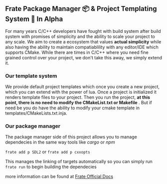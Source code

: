 ## Frate Package Manager 📦 & Project Templating System 📐 **In Alpha**

For many years C/C++ developers have fought with build system after build system with promises of simplicity and the ability to scale your project to any scale. We aim to create a ecosystem that values **actual simplicity** while also having the ability to maintain compatiablility with any editor/IDE which supports CMake. While there are times in C/C++ where you need fine grained control over your project, we don't take this away, we simply extend it.

### Our template system
We provide default project templates which once you create a new project, which you can extend with the power of lua. Once a project is initialized it renders template files to your project. Then you run the project, **at this point, there is no need to modify the CMakeList.txt or Makefile** . But if need be you do have the ability to modify your cmake template in templates/CMakeLists.txt.inja.

### Our package manager
The package manager side of this project allows you to manage dependecies in the same way tools like _cargo_ or _npm_

`frate add p SDL2`
or
`frate add p cxxopts`

This manages the linking of targets automatically so you can simply run `frate run` to begin building the dependecies

more information can be found at [Frate Official Docs](https://docs.frate.dev)







